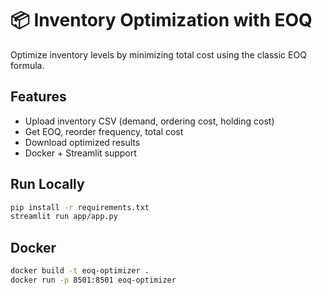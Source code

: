 # 📦 Inventory Optimization with EOQ

Optimize inventory levels by minimizing total cost using the classic EOQ formula.

## Features
- Upload inventory CSV (demand, ordering cost, holding cost)
- Get EOQ, reorder frequency, total cost
- Download optimized results
- Docker + Streamlit support

## Run Locally
```bash
pip install -r requirements.txt
streamlit run app/app.py
```

## Docker
```bash
docker build -t eoq-optimizer .
docker run -p 8501:8501 eoq-optimizer
```
